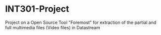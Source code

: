 # INT301-Project
Project on a Open Source Tool "Foremost" for extraction of the partial and full multimedia files (Video files) in Datastream

